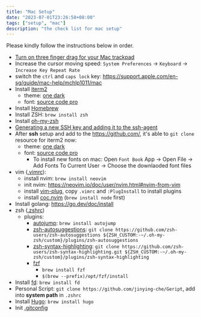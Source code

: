 ```yaml
---
title: "Mac Setup"
date: "2023-07-01T23:26:50+08:00"
tags: ["setup", "mac"]
description: "the check list for mac setup"
---
```


Please kindly follow the instructions below in order.

- [Turn on three finger drag for your Mac trackpad](https://support.apple.com/en-sg/HT204609)
- Increase the cursor moving speed: `System Preferences` -> `Keyboard` -> `Increase Key Repeat Rate`
- switch the `ctrl` and `caps lock` key: https://support.apple.com/en-sg/guide/mac-help/mchlp1011/mac
- Install [iterm2](https://iterm2.com/)
  - theme: [one dark](https://github.com/one-dark/iterm-one-dark-theme)
  - font: [source code pro](https://github.com/adobe-fonts/source-code-pro) 
- Install [Homebrew](https://brew.sh/)
- Install ZSH: `brew install zsh`
- Install [oh-my-zsh](https://ohmyz.sh/#install)
- [Generating a new SSH key and adding it to the ssh-agent](https://docs.github.com/en/authentication/connecting-to-github-with-ssh/generating-a-new-ssh-key-and-adding-it-to-the-ssh-agent)
- After **ssh** setup and add to the https://github.com/, it's able to `git clone` resource for iterm2 now:
  - theme: [one dark](https://github.com/one-dark/iterm-one-dark-theme)
  - font: [source code pro](https://github.com/adobe-fonts/source-code-pro)  
    - To install new fonts on mac: Open `Font Book` App -> Open File -> Add Fonts To Current User -> Choose the downlaoded font files
- vim ([.vimrc](https://github.com/jinying-che/config/blob/master/.vimrc)):
  - install nvim: `brew install neovim`
  - init nvim: https://neovim.io/doc/user/nvim.html#nvim-from-vim
  - install [vim-plug](https://github.com/junegunn/vim-plug), copy `.vimrc` and `:PlugInstall` to install plugins
  - install [coc.nvim](https://github.com/neoclide/coc.nvim) (`brew install node` first)
- Install golang: https://go.dev/doc/install
- zsh ([.zshrc](https://github.com/jinying-che/config/blob/master/.zshrc))
  - plugins:
    - [autojump](https://github.com/wting/autojump): `brew install autojump`
    - [zsh-autosuggestions](https://github.com/zsh-users/zsh-autosuggestions): `git clone https://github.com/zsh-users/zsh-autosuggestions ${ZSH_CUSTOM:-~/.oh-my-zsh/custom}/plugins/zsh-autosuggestions`
    - [zsh-syntax-highlighting](https://github.com/zsh-users/zsh-syntax-highlighting): `git clone https://github.com/zsh-users/zsh-syntax-highlighting.git ${ZSH_CUSTOM:-~/.oh-my-zsh/custom}/plugins/zsh-syntax-highlighting`
    - [fzf](https://github.com/junegunn/fzf#using-homebrew)
      - `brew install fzf`
      - `$(brew --prefix)/opt/fzf/install`
- Install [fd](https://github.com/sharkdp/fd): `brew install fd`
- Personal Script: `git clone https://github.com/jinying-che/Geript`, add into **system path** in `.zshrc`
- Install [Hugo](https://github.com/gohugoio/hugo): `brew install hugo`
- Init [.gitconfig](https://github.com/jinying-che/config)
